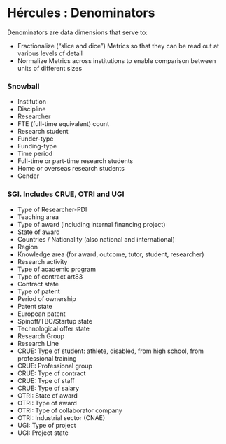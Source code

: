 # Hércules : Denominators



Denominators are data dimensions that serve to:

* Fractionalize (“slice and dice”) Metrics so that they can be read out at various levels of detail
* Normalize Metrics across institutions to enable comparison between units of different sizes

### Snowball

* Institution
* Discipline
* Researcher
* FTE (full\-time equivalent) count
* Research student
* Funder\-type
* Funding\-type
* Time period
* Full\-time or part\-time research students
* Home or overseas research students
* Gender

### SGI. Includes CRUE, OTRI and UGI

* Type of Researcher\-PDI
* Teaching area
* Type of award (including internal financing project)
* State of award
* Countries / Nationality (also national and international)
* Region
* Knowledge area (for award, outcome, tutor, student, researcher)
* Research activity
* Type of academic program
* Type of contract art83
* Contract state
* Type of patent
* Period of ownership
* Patent state
* European patent
* Spinoff/TBC/Startup state
* Technological offer state
* Research Group
* Research Line
* CRUE: Type of student: athlete, disabled, from high school, from professional training
* CRUE: Professional group
* CRUE: Type of contract
* CRUE: Type of staff
* CRUE: Type of salary
* OTRI: State of award
* OTRI: Type of award
* OTRI: Type of collaborator company
* OTRI: Industrial sector (CNAE)
* UGI: Type of project
* UGI: Project state




